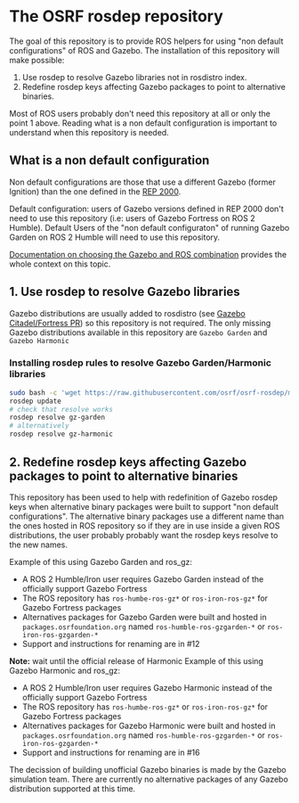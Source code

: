 # The OSRF rosdep repository

The goal of this repository is to provide ROS helpers for using "non default configurations" of ROS and Gazebo. The installation of this repository will make possible:

 1. Use rosdep to resolve Gazebo libraries not in rosdistro index.
 1. Redefine rosdep keys affecting Gazebo packages to point to alternative binaries.

Most of ROS users probably don't need this repository at all or only the point 1 above. Reading what is a non default configuration is important to understand when this repository is needed.

## What is a non default configuration

Non default configurations are those that use a different Gazebo (former Ignition) than the one defined in the [REP 2000](https://www.ros.org/reps/rep-2000.html).

Default configuration: users of Gazebo versions defined in REP 2000 don't need to use this repository (i.e: users of Gazebo Fortress on ROS 2 Humble).
Default Users of the "non default configuraton" of running Gazebo Garden on ROS 2 Humble will need to use this repository.

[Documentation on choosing the Gazebo and ROS combination](https://gazebosim.org/docs/latest/ros_installation) provides the whole context on this topic.

## 1. Use rosdep to resolve Gazebo libraries

Gazebo distributions are usually added to rosdistro (see [Gazebo Citadel/Fortress PR](https://github.com/ros/rosdistro/pull/34177)) so this repository is not required.
The only missing Gazebo distributions available in this repository are `Gazebo Garden` and `Gazebo Harmonic`

### Installing rosdep rules to resolve Gazebo Garden/Harmonic libraries

```bash
sudo bash -c 'wget https://raw.githubusercontent.com/osrf/osrf-rosdep/master/gz/00-gazebo.list -O /etc/ros/rosdep/sources.list.d/00-gazebo.list'
rosdep update
# check that resolve works
rosdep resolve gz-garden
# alternatively
rosdep resolve gz-harmonic
```

## 2. Redefine rosdep keys affecting Gazebo packages to point to alternative binaries

This repository has been used to help with redefinition of Gazebo rosdep keys when alternative binary packages were built to support "non default configurations".
The alternative binary packages use a different name than the ones hosted in ROS repository so if they are in use inside a given ROS distributions, the user probably probably want the rosdep keys resolve to the new names.

Example of this using Gazebo Garden and ros_gz:
 * A ROS 2 Humble/Iron user requires Gazebo Garden instead of the officially support Gazebo Fortress
 * The ROS repository has `ros-humbe-ros-gz*` or `ros-iron-ros-gz*` for Gazebo Fortress packages
 * Alternatives packages for Gazebo Garden were built and hosted in `packages.osrfoundation.org` named `ros-humble-ros-gzgarden-*` or `ros-iron-ros-gzgarden-*`
 * Support and instructions for renaming are in #12

**Note:** wait until the official release of Harmonic
Example of this using Gazebo Harmonic and ros_gz:
 * A ROS 2 Humble/Iron user requires Gazebo Harmonic instead of the officially support Gazebo Fortress
 * The ROS repository has `ros-humbe-ros-gz*` or `ros-iron-ros-gz*` for Gazebo Fortress packages
 * Alternatives packages for Gazebo Harmonic were built and hosted in `packages.osrfoundation.org` named `ros-humble-ros-gzgarden-*` or `ros-iron-ros-gzgarden-*`
 * Support and instructions for renaming are in #16

The decission of building unofficial Gazebo binaries is made by the Gazebo simulation team. There are currently no alternative packages of any Gazebo distribution supported at this time.
